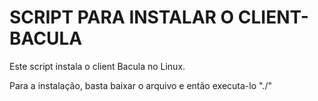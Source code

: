 # SCRIPT PARA INSTALAR O CLIENT-BACULA

Este script instala o client Bacula no Linux.

Para a instalação, basta baixar o arquivo e então executa-lo "./"
